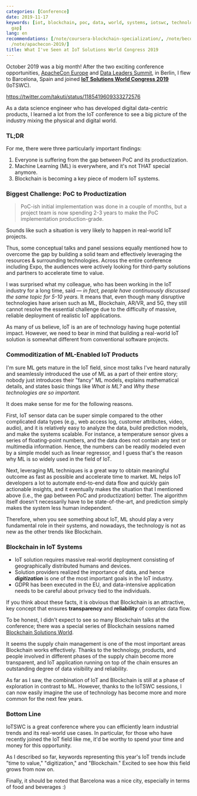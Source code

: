 ```yaml
---
categories: [Conference]
date: 2019-11-17
keywords: [iot, blockchain, poc, data, world, systems, iotswc, technology, conference,
  gap]
lang: en
recommendations: [/note/coursera-blockchain-specialization/, /note/becoming-a-product-manager/,
  /note/apachecon-2019/]
title: What I've Seen at IoT Solutions World Congress 2019
---
```


October 2019 was a big month! After the two exciting conference opportunities, [ApacheCon Europe](/note/apachecon-2019) and [Data Leaders Summit](/note/data-leaders-summit-europe-2019), in Berlin, I flew to Barcelona, Spain and joined **[IoT Solutions World Congress 2019](https://www.iotsworldcongress.com)** (IoTSWC).

https://twitter.com/takuti/status/1185419609333272576

As a data science engineer who has developed digital data-centric products, I learned a lot from the IoT conference to see a big picture of the industry mixing the physical and digital world.

### TL;DR

For me, there were three particularly important findings:

1. Everyone is suffering from the gap between PoC and its productization.
2. Machine Learning (ML) is everywhere, and it's not THAT special anymore.
3. Blockchain is becoming a key piece of modern IoT systems.

### Biggest Challenge: PoC to Productization

> PoC-ish initial implementation was done in a couple of months, but a project team is now spending 2-3 years to make the PoC implementation production-grade.

Sounds like such a situation is very likely to happen in real-world IoT projects. 

Thus, some conceptual talks and panel sessions equally mentioned how to overcome the gap by building a solid team and effectively leveraging the resources & surrounding technologies. Across the entire conference including Expo, the audiences were actively looking for third-party solutions and partners to accelerate time to value.

I was surprised what my colleague, who has been working in the IoT industry for a long time, said &mdash; *in fact, people have continuously discussed the same topic for 5-10 years.* It means that, even though many disruptive technologies have arisen such as ML, Blockchain, AR/VR, and 5G, they still cannot resolve the essential challenge due to the difficulty of massive, reliable deployment of realistic IoT applications. 

As many of us believe, IoT is an are of technology having huge potential impact. However, we need to bear in mind that building a real-world IoT solution is somewhat different from conventional software projects.

### Commoditization of ML-Enabled IoT Products

I'm sure ML gets mature in the IoT field, since most talks I've heard naturally and seamlessly introduced the use of ML as a part of their entire story; nobody just introduces their "fancy" ML models, explains mathematical details, and states basic things like *What is ML?* and *Why these technologies are so important.*

It does make sense for me for the following reasons.

First, IoT sensor data can be super simple compared to the other complicated data types (e.g., web access log, customer attributes, video, audio), and it is relatively easy to analyze the data, build prediction models, and make the systems scalable. For instance, a temperature sensor gives a series of floating-point numbers, and the data does not contain any text or multimedia information. Hence, the numbers can be readily modeled even by a simple model such as linear regressor, and I guess that's the reason why ML is so widely used in the field of IoT.

Next, leveraging ML techniques is a great way to obtain meaningful outcome as fast as possible and accelerate time to market. ML helps IoT developers a lot to automate end-to-end data flow and quickly gain actionable insights, and it eventually makes the situation that I mentioned above (i.e., the gap between PoC and productization) better. The algorithm itself doesn't necessarily have to be state-of-the-art, and prediction simply makes the system less human independent.

Therefore, when you see something about IoT, ML should play a very fundamental role in their systems, and nowadays, the technology is not as new as the other trends like Blockchain. 

### Blockchain in IoT Systems

- IoT solution requires massive real-world deployment consisting of geographically distributed humans and devices.
- Solution providers realized the importance of data, and hence ***digitization*** is one of the most important goals in the IoT industry.
- GDPR has been executed in the EU, and data-intensive application needs to be careful about privacy tied to the individuals.

If you think about these facts, it is obvious that Blockchain is an attractive, key concept that ensures **transparency** and **reliability** of complex data flow.

To be honest, I didn't expect to see so many Blockchain talks at the conference; there was a special series of Blockchain sessions named [Blockchain Solutions World](https://www.iotsworldcongress.com/congress/tracks/iot-internet-of-things-blockchain/).

It seems the supply chain management is one of the most important areas Blockchain works effectively. Thanks to the technology, products, and people involved in different phases of the supply chain become more transparent, and IoT application running on top of the chain ensures an outstanding degree of data visibility and reliability.

As far as I saw, the combination of IoT and Blockchain is still at a phase of exploration in contrast to ML. However, thanks to the IoTSWC sessions, I can now easily imagine the use of technology has become more and more common for the next few years.

### Bottom Line

IoTSWC is a great conference where you can efficiently learn industrial trends and its real-world use cases. In particular, for those who have recently joined the IoT field like me, it'd be worthy to spend your time and money for this opportunity.

As I described so far, keywords representing this year's IoT trends include "time to value," "digitization," and "Blockchain." Excited to see how this field grows from now on.

Finally, it should be noted that Barcelona was a nice city, especially in terms of food and beverages :) 